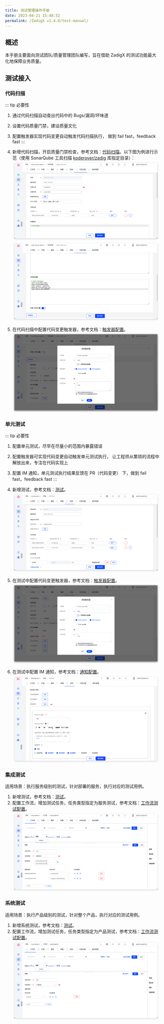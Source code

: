 ```yaml
---
title: 测试管理操作手册
date: 2023-04-21 15:48:52
permalink: /ZadigX v1.4.0/test-manual/
---
```


## 概述

本手册主要面向测试团队/质量管理团队编写，旨在借助 ZadigX 的测试功能最大化地保障业务质量。

## 测试接入

### 代码扫描
::: tip 必要性
1. 通过代码扫描自动查出代码中的 Bugs/漏洞/坏味道
2. 设置代码质量门禁，建设质量文化
3. 配置触发器实现代码变更自动触发代码扫描执行， 做到 fail fast，feedback fast
:::

1. 新增代码扫描，开启质量门禁检查，参考文档：[代码扫描](/ZadigX%20v1.4.0/project/scan/#新建代码扫描)。以下图为例进行示范（使用 SonarQube 工具扫描 [koderover/zadig](https://github.com/koderover/zadig) 库指定目录）：<br>
![业务运维操作](./_images/daily_admin_17.png)
![业务运维操作](./_images/daily_admin_18.png)

2. 在代码扫描中配置代码变更触发器，参考文档：[触发器配置](/ZadigX%20v1.4.0/project/scan/#触发器与通知)。
![业务运维操作](./_images/daily_admin_19.png)

### 单元测试
::: tip 必要性
1. 配置单元测试，尽早在尽量小的范围内暴露错误
2. 配置触发器可实现代码变更自动触发单元测试执行， 让工程师从繁琐的流程中解放出来，专注在代码实现上
3. 配置 IM 通知，单元测试执行结果反馈在 PR（代码变更） 下，做到 fail fast，feedback fast
:::

1. 新增测试，参考文档：[测试](/ZadigX%20v1.4.0/project/test/)。
![业务运维操作](./_images/daily_admin_20.png)

2. 在测试中配置代码变更触发器，参考文档：[触发器配置](/ZadigX%20v1.4.0/project/test/#webhook-触发器)。
![业务运维操作](./_images/daily_admin_21.png)

3. 在测试中配置 IM 通知，参考文档：[通知配置](/ZadigX%20v1.4.0/project/test/#通知配置)。
![业务运维操作](./_images/daily_admin_22.png)

### 集成测试
适用场景：执行服务级别的测试，针对部署的服务，执行对应的测试用例。
1. 新增测试，参考文档：[测试](/ZadigX%20v1.4.0/project/test/)。
2. 配置工作流，增加测试任务，任务类型指定为服务测试，参考文档：[工作流测试配置](/ZadigX%20v1.4.0/project/workflow-jobs/#测试任务)。
![业务运维操作](./_images/daily_admin_23.png)

### 系统测试
适用场景：执行产品级别的测试，针对整个产品，执行对应的测试用例。
1. 新增系统测试，参考文档：[测试](/ZadigX%20v1.4.0/project/test/)。
2. 配置工作流，增加测试任务，任务类型指定为产品测试，参考文档：[工作流测试配置](/ZadigX%20v1.4.0/project/workflow-jobs/#测试任务)。
![业务运维操作](./_images/daily_admin_24.png)